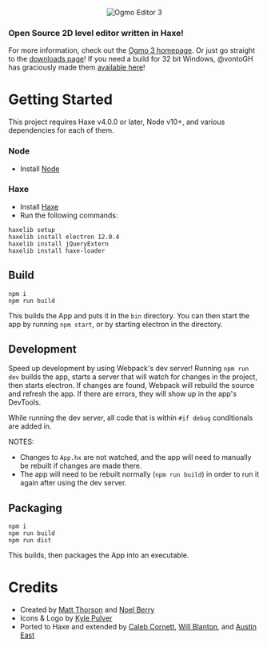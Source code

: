 <p align="center">
  <img src="assets/gfx/logo.png" alt="Ogmo Editor 3"/>
</p>

### Open Source 2D level editor written in Haxe!
For more information, check out the [Ogmo 3 homepage](https://ogmo-editor-3.github.io/). Or just go straight to the [downloads page](https://ogmoeditor.itch.io/editor)! If you need a build for 32 bit Windows, @vontoGH has graciously made them [available here](https://github.com/vontoGH/OgmoEditor3-CE/releases)!

# Getting Started

This project requires Haxe v4.0.0 or later, Node v10+, and various dependencies for each of them.

### Node
* Install [Node](https://nodejs.org/)

### Haxe
* Install [Haxe](https://haxe.org/download/)
* Run the following commands:
```
haxelib setup
haxelib install electron 12.0.4
haxelib install jQueryExtern
haxelib install haxe-loader
```

## Build
```
npm i
npm run build
```
This builds the App and puts it in the `bin` directory. You can then start the app by running `npm start`, or by starting electron in the directory.

## Development
Speed up development by using Webpack's dev server! Running `npm run dev` builds the app, starts a server that will watch for changes in the project, then starts electron. If changes are found, Webpack will rebuild the source and refresh the app. If there are errors, they will show up in the app's DevTools.

While running the dev server, all code that is within `#if debug` conditionals are added in.

NOTES: 
  * Changes to `App.hx` are not watched, and the app will need to manually be rebuilt if changes are made there.
  * The app will need to be rebuilt normally (`npm run build`) in order to run it again after using the dev server.

## Packaging
```
npm i
npm run build
npm run dist
```
This builds, then packages the App into an executable.

# Credits
 - Created by [Matt Thorson](https://twitter.com/mattthorson) and [Noel Berry](https://twitter.com/noelfb)
 - Icons & Logo by [Kyle Pulver](https://twitter.com/kylepulver)
 - Ported to Haxe and extended by [Caleb Cornett](https://twitter.com/thespydog), [Will Blanton](https://twitter.com/x01010111), and [Austin East](https://twitter.com/austinweast)
